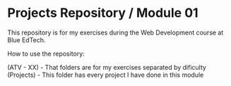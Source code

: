 # Projects Repository / Module 01

This repository is for my exercises during the Web Development course at Blue EdTech.

How to use the repository:

(ATV - XX) - That folders are for my exercises separated by dificulty
(Projects) - This folder has every project I have done in this module


